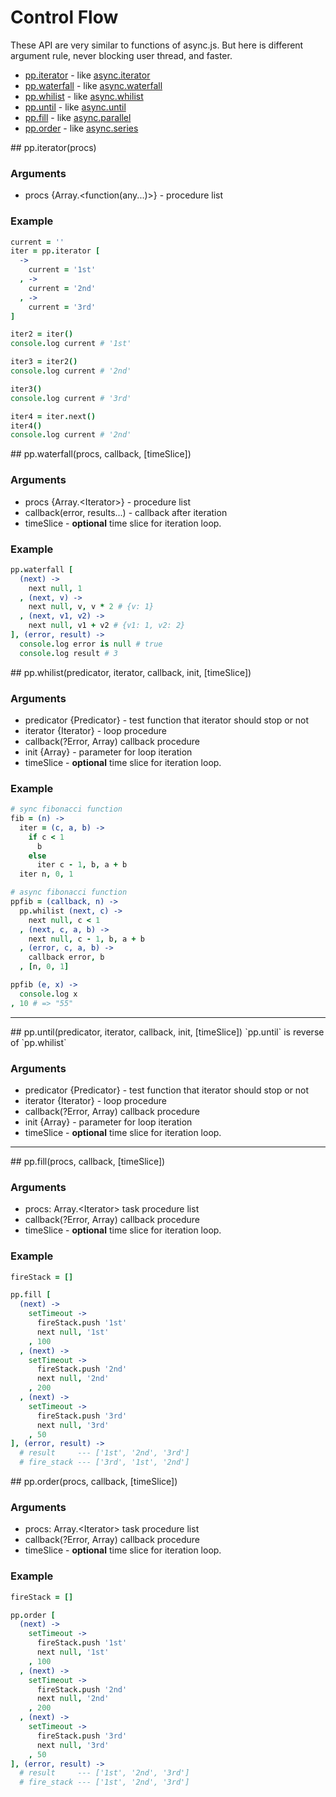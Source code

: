 # Control Flow
These API are very similar to functions of async.js.
But here is different argument rule, never blocking user thread, and faster.

+ [pp.iterator](#iterator) - like [async.iterator](https://github.com/caolan/async#iterator)
+ [pp.waterfall](#waterfall) - like [async.waterfall](https://github.com/caolan/async#waterfall)
+ [pp.whilist](#whilist) - like
  [async.whilist](https://github.com/caolan/async#whilist)
+ [pp.until](#until) - like [async.until](https://github.com/caolan/async#until)
+ [pp.fill](#fill) - like
  [async.parallel](https://github.com/caolan/async#parallel)
+ [pp.order](#order) - like [async.series](https://github.com/caolan/async#series)

<a name="iterator"/>
## pp.iterator(procs)

### Arguments
* procs {Array.&lt;function(any...)&gt;} - procedure list

### Example

```coffeescript
current = ''
iter = pp.iterator [
  ->
    current = '1st'
  , ->
    current = '2nd'
  , ->
    current = '3rd'
]

iter2 = iter()
console.log current # '1st'

iter3 = iter2()
console.log current # '2nd'

iter3()
console.log current # '3rd'

iter4 = iter.next()
iter4()
console.log current # '2nd'
```

<a name="waterfall"/>
## pp.waterfall(procs, callback, [timeSlice])

### Arguments
* procs {Array.&lt;Iterator&gt;} - procedure list
* callback(error, results...) - callback after iteration
* timeSlice - **optional** time slice for iteration loop.

### Example
```coffeescript
pp.waterfall [
  (next) ->
    next null, 1
  , (next, v) ->
    next null, v, v * 2 # {v: 1}
  , (next, v1, v2) ->
    next null, v1 + v2 # {v1: 1, v2: 2}
], (error, result) ->
  console.log error is null # true
  console.log result # 3
```

<a name="whilist"/>
## pp.whilist(predicator, iterator, callback, init, [timeSlice])

### Arguments

* predicator {Predicator} - test function that iterator should stop or not
* iterator {Iterator} - loop procedure
* callback(?Error, Array) callback procedure
* init {Array} - parameter for loop iteration
* timeSlice - **optional** time slice for iteration loop.

### Example

```coffeescript
# sync fibonacci function
fib = (n) ->
  iter = (c, a, b) ->
    if c < 1
      b
    else
      iter c - 1, b, a + b
  iter n, 0, 1

# async fibonacci function
ppfib = (callback, n) ->
  pp.whilist (next, c) ->
    next null, c < 1
  , (next, c, a, b) ->
    next null, c - 1, b, a + b
  , (error, c, a, b) ->
    callback error, b
  , [n, 0, 1]

ppfib (e, x) ->
  console.log x
, 10 # => "55"
```

-------------------------------------------------------------------------------

<a name="until"/>
## pp.until(predicator, iterator, callback, init, [timeSlice])
`pp.until` is reverse of `pp.whilist`

### Arguments

* predicator {Predicator} - test function that iterator should stop or not
* iterator {Iterator} - loop procedure
* callback(?Error, Array) callback procedure
* init {Array} - parameter for loop iteration
* timeSlice - **optional** time slice for iteration loop.

-------------------------------------------------------------------------------

<a name="fill"/>
## pp.fill(procs, callback, [timeSlice])

### Arguments
* procs: Array.&lt;Iterator&gt; task procedure list
* callback(?Error, Array) callback procedure
* timeSlice - **optional** time slice for iteration loop.

### Example
```coffeescript
fireStack = []

pp.fill [
  (next) ->
    setTimeout ->
      fireStack.push '1st'
      next null, '1st'
    , 100
  , (next) ->
    setTimeout ->
      fireStack.push '2nd'
      next null, '2nd'
    , 200
  , (next) ->
    setTimeout ->
      fireStack.push '3rd'
      next null, '3rd'
    , 50
], (error, result) ->
  # result     --- ['1st', '2nd', '3rd']
  # fire_stack --- ['3rd', '1st', '2nd']
```

<a name="order"/>
## pp.order(procs, callback, [timeSlice])

### Arguments
* procs: Array.&lt;Iterator&gt; task procedure list
* callback(?Error, Array) callback procedure
* timeSlice - **optional** time slice for iteration loop.

### Example
```coffeescript
fireStack = []

pp.order [
  (next) ->
    setTimeout ->
      fireStack.push '1st'
      next null, '1st'
    , 100
  , (next) ->
    setTimeout ->
      fireStack.push '2nd'
      next null, '2nd'
    , 200
  , (next) ->
    setTimeout ->
      fireStack.push '3rd'
      next null, '3rd'
    , 50
], (error, result) ->
  # result     --- ['1st', '2nd', '3rd']
  # fire_stack --- ['1st', '2nd', '3rd']
```

